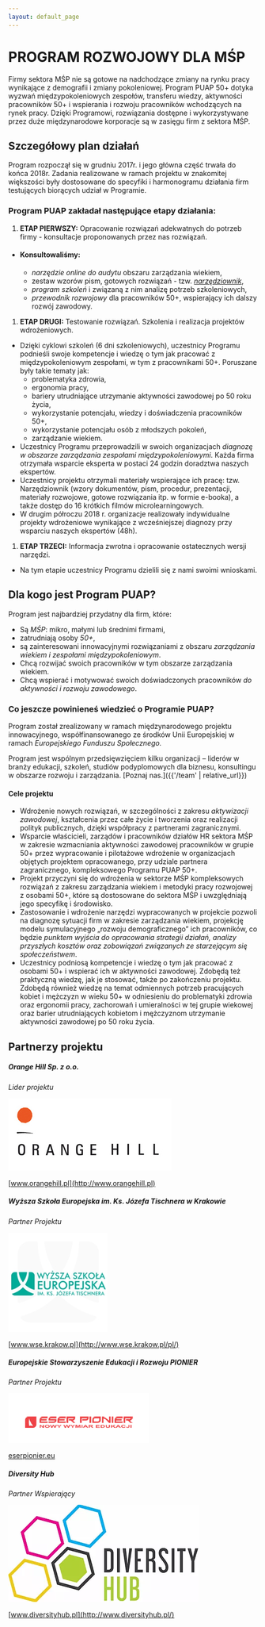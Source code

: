```yaml
---
layout: default_page
---
```


# PROGRAM ROZWOJOWY DLA MŚP

Firmy sektora MŚP nie są gotowe na nadchodzące zmiany na rynku pracy wynikające z demografii i zmiany pokoleniowej. Program PUAP 50+ dotyka wyzwań międzypokoleniowych zespołów, transferu wiedzy, aktywności pracowników 50+ i wspierania i rozwoju pracowników wchodzących na rynek pracy. Dzięki Programowi, rozwiązania dostępne i wykorzystywane przez duże międzynarodowe korporacje są w zasięgu firm z sektora MŚP.

## Szczegółowy plan działań

Program rozpoczął się w grudniu 2017r. i jego główna część trwała do końca 2018r. Zadania realizowane w ramach projektu w znakomitej większości były dostosowane do specyfiki i harmonogramu działania firm testujących biorących udział w Programie.

### Program PUAP zakładał następujące etapy działania:

1. **ETAP PIERWSZY:** Opracowanie rozwiązań adekwatnych do potrzeb firmy - konsultacje proponowanych przez nas rozwiązań.
- #### Konsultowaliśmy:
  - *narzędzie online do audytu* obszaru zarządzania wiekiem,
  - zestaw wzorów pism, gotowych rozwiązań - tzw. *[narzędziownik](/assets/PUAP_Narzedziownik_2019_final.pdf)*,
  - *program szkoleń* i związaną z nim analizę potrzeb szkoleniowych,
  - *przewodnik rozwojowy* dla pracowników 50+, wspierający ich dalszy rozwój zawodowy.

1. **ETAP DRUGI:** Testowanie rozwiązań. Szkolenia i realizacja projektów wdrożeniowych.
- Dzięki cyklowi szkoleń (6 dni szkoleniowych), uczestnicy Programu podnieśli swoje kompetencje i wiedzę o tym jak pracować z międzypokoleniowym zespołami, w tym z pracownikami 50+. Poruszane były takie tematy jak:
  - problematyka zdrowia,
  - ergonomia pracy,
  - bariery utrudniające utrzymanie aktywności zawodowej po 50 roku życia,
  - wykorzystanie potencjału, wiedzy i doświadczenia pracowników 50+,
  - wykorzystanie potencjału osób z młodszych pokoleń,
  - zarządzanie wiekiem.
- Uczestnicy Programu przeprowadzili w swoich organizacjach *diagnozę w obszarze zarządzania zespołami międzypokoleniowymi*. Każda firma otrzymała wsparcie eksperta w postaci 24 godzin doradztwa naszych ekspertów.
- Uczestnicy projektu otrzymali materiały wspierające ich pracę: tzw. Narzędziownik (wzory dokumentów, pism, procedur, prezentacji, materiały rozwojowe, gotowe rozwiązania itp. w formie e-booka), a także dostęp do 16 krótkich filmów microlearningowych.
- W drugim półroczu 2018 r. organizacje realizowały indywidualne projekty wdrożeniowe wynikające z wcześniejszej diagnozy przy wsparciu naszych ekspertów (48h).

1. **ETAP TRZECI:** Informacja zwrotna i opracowanie ostatecznych wersji narzędzi.
- Na tym etapie uczestnicy Programu dzielili się z nami swoimi wnioskami.

## Dla kogo jest Program PUAP?
Program jest najbardziej przydatny dla firm, które:

- Są *MŚP*: mikro, małymi lub średnimi firmami,
- zatrudniają osoby *50+*,
- są zainteresowani innowacyjnymi rozwiązaniami z obszaru *zarządzania wiekiem i zespołami międzypokoleniowym*.
- Chcą rozwijać swoich pracowników w tym obszarze zarządzania wiekiem.
- Chcą wspierać i motywować swoich doświadczonych pracowników *do aktywności i rozwoju zawodowego*.

### Co jeszcze powinieneś wiedzieć o Programie PUAP?

Program został zrealizowany w ramach międzynarodowego projektu innowacyjnego, współfinansowanego ze środków Unii Europejskiej w ramach *Europejskiego Funduszu Społecznego.*

Program jest wspólnym przedsięwzięciem kilku organizacji – liderów w branży edukacji, szkoleń, studiów podyplomowych dla biznesu, konsultingu w obszarze rozwoju i zarządzania. [Poznaj nas.]({{'/team' | relative_url}})

#### Cele projektu
- Wdrożenie nowych rozwiązań, w szczególności z zakresu *aktywizacji zawodowej*, kształcenia przez całe życie i tworzenia oraz realizacji polityk publicznych, dzięki współpracy z partnerami zagranicznymi.
- Wsparcie właścicieli, zarządów i pracowników działów HR sektora MŚP w zakresie wzmacniania aktywności zawodowej pracowników w grupie 50+ przez wypracowanie i pilotażowe wdrożenie w organizacjach objętych projektem opracowanego, przy udziale partnera zagranicznego, kompleksowego Programu PUAP 50+.
- Projekt przyczyni się do wdrożenia w sektorze MŚP kompleksowych rozwiązań z zakresu zarządzania wiekiem i metodyki pracy rozwojowej z osobami 50+, które są dostosowane do sektora MŚP i uwzględniają jego specyfikę i środowisko.
- Zastosowanie i wdrożenie narzędzi wypracowanych w projekcie pozwoli na diagnozę sytuacji firm w zakresie zarządzania wiekiem, projekcję modelu symulacyjnego „rozwoju demograficznego” ich pracowników, co będzie *punktem wyjścia do opracowania strategii działań, analizy przyszłych kosztów oraz zobowiązań związanych ze starzejącym się społeczeństwem*.
- Uczestnicy podniosą kompetencje i wiedzę o tym jak pracować z osobami 50+ i wspierać ich w aktywności zawodowej. Zdobędą też praktyczną wiedzę, jak je stosować, także po zakończeniu projektu. Zdobędą również wiedzę na temat odmiennych potrzeb pracujących kobiet i mężczyzn w wieku 50+ w odniesieniu do problematyki zdrowia oraz ergonomii pracy, zachorowań i umieralności w tej grupie wiekowej oraz barier utrudniających kobietom i mężczyznom utrzymanie aktywności zawodowej po 50 roku życia.


## Partnerzy projektu


##### **Orange Hill Sp. z o.o.**
*Lider projektu*

![](assets/img/logo_orange_hill.jpg)

[www.orangehill.pl](http://www.orangehill.pl)

##### **Wyższa Szkoła Europejska im. Ks. Józefa Tischnera w Krakowie**
*Partner Projektu*

![](assets/img/logo_wse.jpg)

[www.wse.krakow.pl](http://www.wse.krakow.pl/pl/)

##### **Europejskie Stowarzyszenie Edukacji i Rozwoju PIONIER**
*Partner Projektu*

![](assets/img/logo_esser.jpg)

[eserpionier.eu](http://eserpionier.eu/)

##### **Diversity Hub**
*Partner Wspierający*

![](img/diversity-hub.png)

[www.diversityhub.pl](http://www.diversityhub.pl/)
